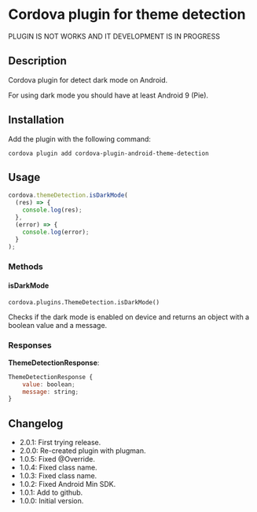 # Cordova plugin for theme detection

PLUGIN IS NOT WORKS AND IT DEVELOPMENT IS IN PROGRESS

## Description

Cordova plugin for detect dark mode on Android.

For using dark mode you should have at least Android 9 (Pie).

## Installation

Add the plugin with the following command:

`cordova plugin add cordova-plugin-android-theme-detection`

## Usage

```js
cordova.themeDetection.isDarkMode(
  (res) => {
    console.log(res);
  },
  (error) => {
    console.log(error);
  }
);
```

### Methods

#### isDarkMode

`cordova.plugins.ThemeDetection.isDarkMode()`

Checks if the dark mode is enabled on device and returns an object with a boolean value and a message.

### Responses

**ThemeDetectionResponse**:

```js
ThemeDetectionResponse {
    value: boolean;
    message: string;
}
```

## Changelog

- 2.0.1: First trying release.
- 2.0.0: Re-created plugin with plugman.
- 1.0.5: Fixed @Override.
- 1.0.4: Fixed class name.
- 1.0.3: Fixed class name.
- 1.0.2: Fixed Android Min SDK.
- 1.0.1: Add to github.
- 1.0.0: Initial version.
